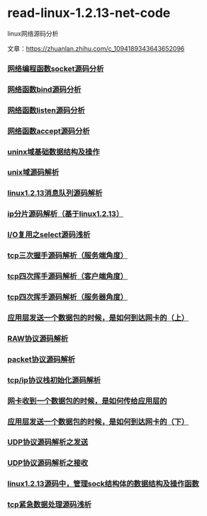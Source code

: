# read-linux-1.2.13-net-code
linux网络源码分析

文章：https://zhuanlan.zhihu.com/c_1094189343643652096

### [网络编程函数socket源码分析](https://blog.csdn.net/THEANARKH/article/details/85552592)
### [网络函数bind源码分析](https://blog.csdn.net/THEANARKH/article/details/85555521)
### [网络函数listen源码分析](https://blog.csdn.net/THEANARKH/article/details/85556600)
### [网络函数accept源码分析](https://blog.csdn.net/THEANARKH/article/details/85565574)
### [uninx域基础数据结构及操作](https://blog.csdn.net/THEANARKH/article/details/85810676)
### [unix域源码解析](https://blog.csdn.net/THEANARKH/article/details/85814037)
### [linux1.2.13消息队列源码解析](https://blog.csdn.net/THEANARKH/article/details/86394851)
### [ip分片源码解析（基于linux1.2.13）](https://blog.csdn.net/THEANARKH/article/details/86552549)
### [I/O复用之select源码浅析](https://blog.csdn.net/THEANARKH/article/details/86738710)
### [tcp三次握手源码解析（服务端角度）](https://blog.csdn.net/THEANARKH/article/details/87009672)
### [tcp四次挥手源码解析（客户端角度）](https://blog.csdn.net/THEANARKH/article/details/87013175)
### [tcp四次挥手源码解析（服务器角度）](https://blog.csdn.net/THEANARKH/article/details/87086372)
### [应用层发送一个数据包的时候，是如何到达网卡的（上）](https://blog.csdn.net/THEANARKH/article/details/87090367)
### [RAW协议源码解析](https://blog.csdn.net/THEANARKH/article/details/87387651)
### [packet协议源码解析](https://blog.csdn.net/THEANARKH/article/details/87392304)
### [tcp/ip协议栈初始化源码解析](https://blog.csdn.net/THEANARKH/article/details/87397643)
### [网卡收到一个数据包的时候，是如何传给应用层的](https://blog.csdn.net/THEANARKH/article/details/87445328)
### [应用层发送一个数据包的时候，是如何到达网卡的（下）](https://blog.csdn.net/THEANARKH/article/details/87451401)
### [UDP协议源码解析之发送](https://blog.csdn.net/THEANARKH/article/details/87488106)
### [UDP协议源码解析之接收](https://blog.csdn.net/THEANARKH/article/details/87489084)
### [linux1.2.13源码中，管理sock结构体的数据结构及操作函数](https://blog.csdn.net/THEANARKH/article/details/87489786)
### [tcp紧急数据处理源码浅析](https://blog.csdn.net/THEANARKH/article/details/87743104)
